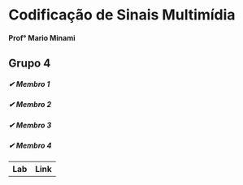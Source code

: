 # Codificação de Sinais Multimídia
#### Prof° Mario Minami
  
## Grupo 4

##### &#10004; Membro 1 
##### &#10004; Membro 2 
##### &#10004; Membro 3 
##### &#10004; Membro 4 

<table>
  <tr>
    <th>Lab</th>
    <th>Link</th>
  </tr>
